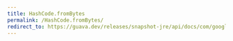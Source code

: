 ```yaml
---
title: HashCode.fromBytes
permalink: /HashCode.fromBytes/
redirect_to: https://guava.dev/releases/snapshot-jre/api/docs/com/google/common/hash/HashCode.html#fromBytes-byte:A-
---
```

